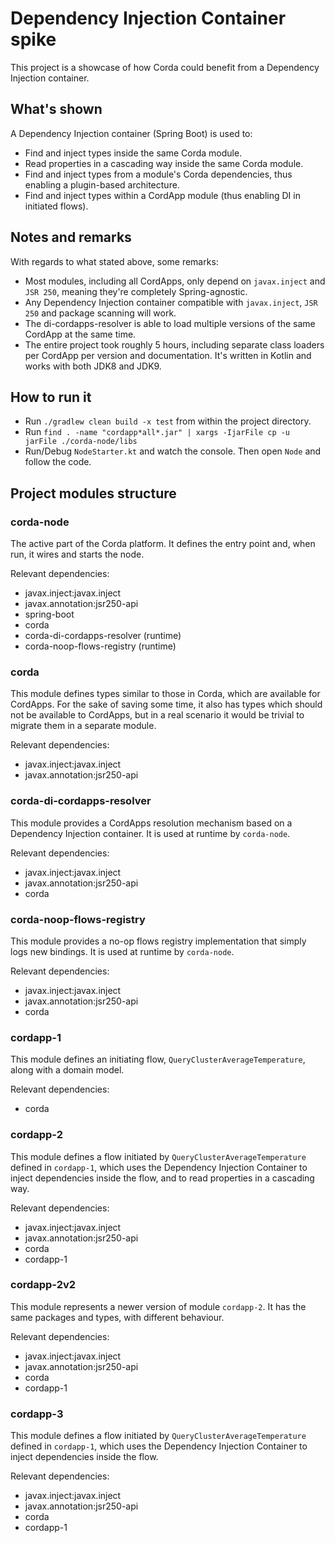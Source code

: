 # Dependency Injection Container spike

This project is a showcase of how Corda could benefit from a Dependency Injection container.

## What's shown

A Dependency Injection container (Spring Boot) is used to:

- Find and inject types inside the same Corda module.
- Read properties in a cascading way inside the same Corda module.
- Find and inject types from a module's Corda dependencies, thus enabling a plugin-based architecture.
- Find and inject types within a CordApp module (thus enabling DI in initiated flows).

## Notes and remarks

With regards to what stated above, some remarks:

- Most modules, including all CordApps, only depend on `javax.inject` and `JSR 250`, meaning they're completely Spring-agnostic.
- Any Dependency Injection container compatible with `javax.inject`, `JSR 250` and package scanning will work.
- The di-cordapps-resolver is able to load multiple versions of the same CordApp at the same time.
- The entire project took roughly 5 hours, including separate class loaders per CordApp per version and documentation. It's written in Kotlin and works with both JDK8 and JDK9.

## How to run it

- Run `./gradlew clean build -x test` from within the project directory.
- Run `find . -name "cordapp*all*.jar" | xargs -IjarFile cp -u jarFile ./corda-node/libs`
- Run/Debug `NodeStarter.kt` and watch the console. Then open `Node` and follow the code.

## Project modules structure

### corda-node

The active part of the Corda platform. It defines the entry point and, when run, it wires and starts the node.

Relevant dependencies:
- javax.inject:javax.inject
- javax.annotation:jsr250-api
- spring-boot
- corda
- corda-di-cordapps-resolver (runtime)
- corda-noop-flows-registry (runtime)

### corda

This module defines types similar to those in Corda, which are available for CordApps. 
For the sake of saving some time, it also has types which should not be available to CordApps, but in a real scenario it would be trivial 
to migrate them in a separate module.

Relevant dependencies:
- javax.inject:javax.inject
- javax.annotation:jsr250-api

### corda-di-cordapps-resolver

This module provides a CordApps resolution mechanism based on a Dependency Injection container.
It is used at runtime by `corda-node`.

Relevant dependencies:
- javax.inject:javax.inject
- javax.annotation:jsr250-api
- corda

### corda-noop-flows-registry

This module provides a no-op flows registry implementation that simply logs new bindings.
It is used at runtime by `corda-node`.

Relevant dependencies:
- javax.inject:javax.inject
- javax.annotation:jsr250-api
- corda

### cordapp-1

This module defines an initiating flow, `QueryClusterAverageTemperature`, along with a domain model.

Relevant dependencies:
- corda

### cordapp-2

This module defines a flow initiated by `QueryClusterAverageTemperature` defined in `cordapp-1`, which uses the Dependency Injection 
Container to inject dependencies inside the flow, and to read properties in a cascading way.

Relevant dependencies:
- javax.inject:javax.inject
- javax.annotation:jsr250-api
- corda
- cordapp-1

### cordapp-2v2

This module represents a newer version of module `cordapp-2`. It has the same packages and types, with different behaviour.

Relevant dependencies:
- javax.inject:javax.inject
- javax.annotation:jsr250-api
- corda
- cordapp-1

### cordapp-3

This module defines a flow initiated by `QueryClusterAverageTemperature` defined in `cordapp-1`, which uses the Dependency Injection 
Container to inject dependencies inside the flow.

Relevant dependencies:
- javax.inject:javax.inject
- javax.annotation:jsr250-api
- corda
- cordapp-1
